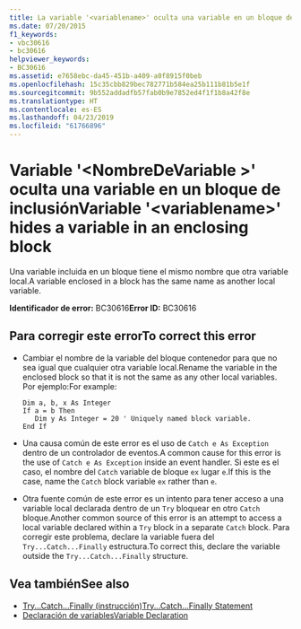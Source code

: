 ```yaml
---
title: La variable '<variablename>' oculta una variable en un bloque de inclusión
ms.date: 07/20/2015
f1_keywords:
- vbc30616
- bc30616
helpviewer_keywords:
- BC30616
ms.assetid: e7658ebc-da45-451b-a409-a0f8915f0beb
ms.openlocfilehash: 15c35cbb829bec782771b584ea25b111b81b5e1f
ms.sourcegitcommit: 9b552addadfb57fab0b9e7852ed4f1f1b8a42f8e
ms.translationtype: HT
ms.contentlocale: es-ES
ms.lasthandoff: 04/23/2019
ms.locfileid: "61766896"
---
```

# <a name="variable-variablename-hides-a-variable-in-an-enclosing-block"></a><span data-ttu-id="f8005-102">Variable '\<NombreDeVariable >' oculta una variable en un bloque de inclusión</span><span class="sxs-lookup"><span data-stu-id="f8005-102">Variable '\<variablename>' hides a variable in an enclosing block</span></span>
<span data-ttu-id="f8005-103">Una variable incluida en un bloque tiene el mismo nombre que otra variable local.</span><span class="sxs-lookup"><span data-stu-id="f8005-103">A variable enclosed in a block has the same name as another local variable.</span></span>  
  
 <span data-ttu-id="f8005-104">**Identificador de error:** BC30616</span><span class="sxs-lookup"><span data-stu-id="f8005-104">**Error ID:** BC30616</span></span>  
  
## <a name="to-correct-this-error"></a><span data-ttu-id="f8005-105">Para corregir este error</span><span class="sxs-lookup"><span data-stu-id="f8005-105">To correct this error</span></span>  
  
- <span data-ttu-id="f8005-106">Cambiar el nombre de la variable del bloque contenedor para que no sea igual que cualquier otra variable local.</span><span class="sxs-lookup"><span data-stu-id="f8005-106">Rename the variable in the enclosed block so that it is not the same as any other local variables.</span></span> <span data-ttu-id="f8005-107">Por ejemplo:</span><span class="sxs-lookup"><span data-stu-id="f8005-107">For example:</span></span>  
  
    ```  
    Dim a, b, x As Integer  
    If a = b Then  
       Dim y As Integer = 20 ' Uniquely named block variable.  
    End If  
    ```  
  
- <span data-ttu-id="f8005-108">Una causa común de este error es el uso de `Catch e As Exception` dentro de un controlador de eventos.</span><span class="sxs-lookup"><span data-stu-id="f8005-108">A common cause for this error is the use of `Catch e As Exception` inside an event handler.</span></span> <span data-ttu-id="f8005-109">Si este es el caso, el nombre del `Catch` variable de bloque `ex` lugar `e`.</span><span class="sxs-lookup"><span data-stu-id="f8005-109">If this is the case, name the `Catch` block variable `ex` rather than `e`.</span></span>  
  
- <span data-ttu-id="f8005-110">Otra fuente común de este error es un intento para tener acceso a una variable local declarada dentro de un `Try` bloquear en otro `Catch` bloque.</span><span class="sxs-lookup"><span data-stu-id="f8005-110">Another common source of this error is an attempt to access a local variable declared within a `Try` block in a separate `Catch` block.</span></span> <span data-ttu-id="f8005-111">Para corregir este problema, declare la variable fuera del `Try...Catch...Finally` estructura.</span><span class="sxs-lookup"><span data-stu-id="f8005-111">To correct this, declare the variable outside the `Try...Catch...Finally` structure.</span></span>  
  
## <a name="see-also"></a><span data-ttu-id="f8005-112">Vea también</span><span class="sxs-lookup"><span data-stu-id="f8005-112">See also</span></span>

- [<span data-ttu-id="f8005-113">Try...Catch...Finally (instrucción)</span><span class="sxs-lookup"><span data-stu-id="f8005-113">Try...Catch...Finally Statement</span></span>](../../../visual-basic/language-reference/statements/try-catch-finally-statement.md)
- [<span data-ttu-id="f8005-114">Declaración de variables</span><span class="sxs-lookup"><span data-stu-id="f8005-114">Variable Declaration</span></span>](../../../visual-basic/programming-guide/language-features/variables/variable-declaration.md)
